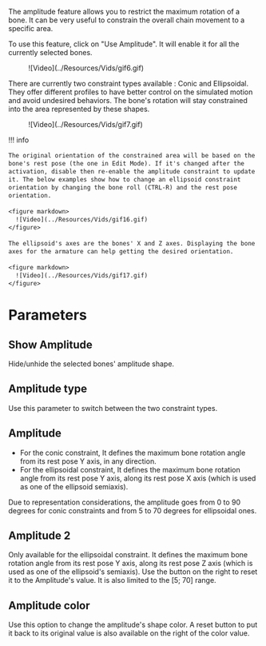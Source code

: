 The amplitude feature allows you to restrict the maximum rotation of a bone. It can be very useful to constrain the overall chain movement to a specific area.

To use this feature, click on "Use Amplitude". It will enable it for all the currently selected bones.

<figure markdown>
  ![Video](../Resources/Vids/gif6.gif)
</figure>

There are currently two constraint types available : Conic and Ellipsoidal. They offer different profiles to have better control on the simulated motion and avoid undesired behaviors. The bone's rotation will stay constrained into the area represented by these shapes.

<figure markdown>
  ![Video](../Resources/Vids/gif7.gif)
</figure>

!!! info

    The original orientation of the constrained area will be based on the bone's rest pose (the one in Edit Mode). If it's changed after the activation, disable then re-enable the amplitude constraint to update it. The below examples show how to change an ellipsoid constraint orientation by changing the bone roll (CTRL-R) and the rest pose orientation.

    <figure markdown>
      ![Video](../Resources/Vids/gif16.gif)
    </figure>

    The ellipsoid's axes are the bones' X and Z axes. Displaying the bone axes for the armature can help getting the desired orientation.

    <figure markdown>
      ![Video](../Resources/Vids/gif17.gif)
    </figure>

# Parameters

## Show Amplitude

Hide/unhide the selected bones' amplitude shape.

## Amplitude type

Use this parameter to switch between the two constraint types.

## Amplitude

* For the conic constraint, It defines the maximum bone rotation angle from its rest pose Y axis, in any direction.
* For the ellipsoidal constraint, It defines the maximum bone rotation angle from its rest pose Y axis, along its rest pose X axis (which is used as one of the ellipsoid semiaxis).

Due to representation considerations, the amplitude goes from 0 to 90 degrees for conic constraints and from 5 to 70 degrees for ellipsoidal ones.

## Amplitude 2

Only available for the ellipsoidal constraint. It defines the maximum bone rotation angle from its rest pose Y axis, along its rest pose Z axis (which is used as one of the ellipsoid's semiaxis).
Use the button on the right to reset it to the Amplitude's value. It is also limited to the [5; 70] range.

## Amplitude color

Use this option to change the amplitude's shape color. A reset button to put it back to its original value is also available on the right of the color value.